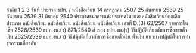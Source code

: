 ลำดับ
1
2
3
วันที่
ประกาศ ธปท. /
หนังสือเวียน
14 กรกฎาคม 2507
25 กันยายน 2539
25 กันยายน 2539
31 มีนาคม 2540
ประกาศธนาคารแห่งประเทศไทยและหนังสือเวียนที่ยกเลิก
ประเภท
หนังสือเวียน
หนังสือเวียน
หนังสือเวียน
หนังสือเวียน
เลขที่
D.(3) 63/2507 รายการในเช็ค
2526/2539
ธปท.งพ.(ว)
871/2540
ส่
เรอง
ธปท.งพ.(ว) วิธีปฏิบัติเกี่ยวกับการซื้อขายตั๋วเงิน
2525/2539
ธปท.งพ.(ว) วิธีปฏิบัติเกี่ยวกับการซื้อขายตั๋วเงิน
ตั๋วเงิน
แนวทางปฏิบัติในการทำธุรกรรมเกี่ยวกับ
